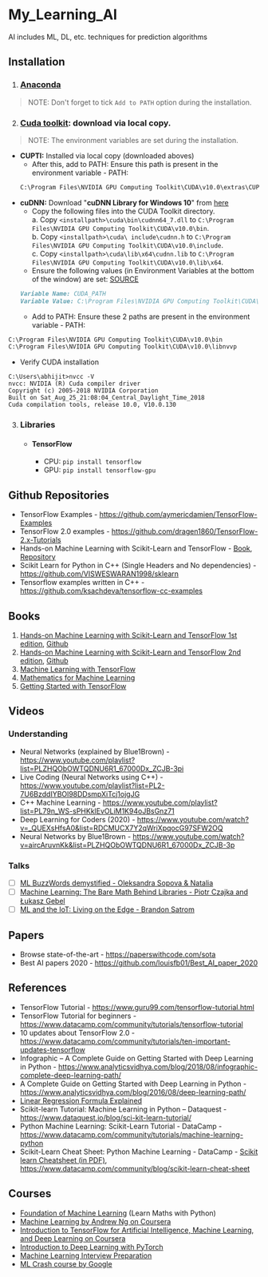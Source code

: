 # My_Learning_AI
AI includes ML, DL, etc. techniques for prediction algorithms

## Installation
1. ### [Anaconda](https://www.anaconda.com/distribution/#download-section)
> NOTE: Don't forget to tick `Add to PATH` option during the installation.
2. ### [Cuda toolkit](https://developer.nvidia.com/cuda-10.0-download-archive?target_os=Windows&target_arch=x86_64&target_version=10&target_type=exelocal): download via local copy. 
> NOTE: The environment variables are set during the installation.

* __CUPTI:__ Installed via local copy (downloaded aboves)
	+ After this, add to PATH:
	Ensure this path is present in the environment variable - PATH:
	```md
	C:\Program Files\NVIDIA GPU Computing Toolkit\CUDA\v10.0\extras\CUPTI\libx64
	```
* __cuDNN:__ Download "__cuDNN Library for Windows 10__" from [here](https://developer.nvidia.com/rdp/cudnn-download)
	+ Copy the following files into the CUDA Toolkit directory. <br/>
		a. Copy `<installpath>\cuda\bin\cudnn64_7.dll` to `C:\Program Files\NVIDIA GPU Computing Toolkit\CUDA\v10.0\bin`.<br/>
		b. Copy `<installpath>\cuda\ include\cudnn.h` to `C:\Program Files\NVIDIA GPU Computing Toolkit\CUDA\v10.0\include`.<br/>
		c. Copy `<installpath>\cuda\lib\x64\cudnn.lib` to `C:\Program Files\NVIDIA GPU Computing Toolkit\CUDA\v10.0\lib\x64`.<br/>
	+ Ensure the following values (in Environment Variables at the bottom of the window) are set: [SOURCE](https://docs.nvidia.com/deeplearning/sdk/cudnn-install/index.html#installwindows)
	```md
	Variable Name: CUDA_PATH 
	Variable Value: C:\Program Files\NVIDIA GPU Computing Toolkit\CUDA\v10.0		
	```		
	+ Add to PATH:
Ensure these 2 paths are present in the environment variable - PATH:
```md
C:\Program Files\NVIDIA GPU Computing Toolkit\CUDA\v10.0\bin
C:\Program Files\NVIDIA GPU Computing Toolkit\CUDA\v10.0\libnvvp
```
* Verify CUDA installation
```console
C:\Users\abhijit>nvcc -V
nvcc: NVIDIA (R) Cuda compiler driver
Copyright (c) 2005-2018 NVIDIA Corporation
Built on Sat_Aug_25_21:08:04_Central_Daylight_Time_2018
Cuda compilation tools, release 10.0, V10.0.130
```

3. ### Libraries 
	* #### TensorFlow
		- CPU: `pip install tensorflow`
		- GPU: `pip install tensorflow-gpu`

## Github Repositories
* TensorFlow Examples - https://github.com/aymericdamien/TensorFlow-Examples
* TensorFlow 2.0 examples - https://github.com/dragen1860/TensorFlow-2.x-Tutorials
* Hands-on Machine Learning with Scikit-Learn and TensorFlow - [Book](https://github.com/abhi3700/My_Learning_AI/blob/master/books/Hands%20On%20Machine%20Learning%20with%20Scikit%20Learn%20and%20TensorFlow.pdf), [Repository](https://github.com/ageron/handson-ml)
* Scikit Learn for Python in C++ (Single Headers and No dependencies) - https://github.com/VISWESWARAN1998/sklearn
* Tensorflow examples written in C++ - https://github.com/ksachdeva/tensorflow-cc-examples

## Books
1. [Hands-on Machine Learning with Scikit-Learn and TensorFlow 1st edition](https://github.com/abhi3700/My_Learning_AI/blob/master/books/Hands%20On%20Machine%20Learning%20with%20Scikit%20Learn%20and%20TensorFlow.pdf), [Github](https://github.com/ageron/handson-ml)
1. [Hands-on Machine Learning with Scikit-Learn and TensorFlow 2nd edition](https://github.com/abhi3700/My_Learning_AI/blob/master/books/Hands_On_Machine_Learning_with_Scikit_Learn_Keras_2nd_edition.pdf), [Github](https://github.com/ageron/handson-ml2)
1. [Machine Learning with TensorFlow](https://github.com/abhi3700/My_Learning_AI/blob/master/books/Machine%20Learning%20with%20TensorFlow.pdf)
1. [Mathematics for Machine Learning](https://github.com/abhi3700/My_Learning_AI/blob/master/books/Mathematics%20For%20Machine%20Learning.pdf)
1. [Getting Started with TensorFlow](https://github.com/abhi3700/My_Learning_AI/blob/master/books/Getting%20Started%20with%20TensorFlow.pdf)

## Videos
### Understanding
* Neural Networks (explained by Blue1Brown) - https://www.youtube.com/playlist?list=PLZHQObOWTQDNU6R1_67000Dx_ZCJB-3pi
* Live Coding (Neural Networks using C++) - https://www.youtube.com/playlist?list=PL2-7U6BzddIYBOl98DDsmpXiTcj1ojgJG
* C++ Machine Learning - https://www.youtube.com/playlist?list=PL79n_WS-sPHKklEvOLiM1K94oJBsGnz71
* Deep Learning for Coders (2020) - https://www.youtube.com/watch?v=_QUEXsHfsA0&list=RDCMUCX7Y2qWriXpqocG97SFW2OQ
* Neural Networks by Blue1Brown - https://www.youtube.com/watch?v=aircAruvnKk&list=PLZHQObOWTQDNU6R1_67000Dx_ZCJB-3p

### Talks
* [ ] [ML BuzzWords demystified - Oleksandra Sopova & Natalia](https://youtu.be/4pGhvcVz1Xg)
* [ ] [Machine Learning: The Bare Math Behind Libraries - Piotr Czajka and Łukasz Gebel](https://youtu.be/yoP2uNYFGSw)
* [ ] [ML and the IoT: Living on the Edge - Brandon Satrom](https://youtu.be/5SYjR2D4p0c)

## Papers
* Browse state-of-the-art - https://paperswithcode.com/sota
* Best AI papers 2020 - https://github.com/louisfb01/Best_AI_paper_2020


## References
* TensorFlow Tutorial - https://www.guru99.com/tensorflow-tutorial.html
* TensorFlow Tutorial for beginners - https://www.datacamp.com/community/tutorials/tensorflow-tutorial
* 10 updates about TensorFlow 2.0 - https://www.datacamp.com/community/tutorials/ten-important-updates-tensorflow
* Infographic – A Complete Guide on Getting Started with Deep Learning in Python - https://www.analyticsvidhya.com/blog/2018/08/infographic-complete-deep-learning-path/
* A Complete Guide on Getting Started with Deep Learning in Python - https://www.analyticsvidhya.com/blog/2016/08/deep-learning-path/
* [Linear Regression Formula Explained](https://hackerstreak.com/linear-regression-formula/)
* Scikit-learn Tutorial: Machine Learning in Python – Dataquest - https://www.dataquest.io/blog/sci-kit-learn-tutorial/
* Python Machine Learning: Scikit-Learn Tutorial - DataCamp - https://www.datacamp.com/community/tutorials/machine-learning-python
* Scikit-Learn Cheat Sheet: Python Machine Learning - DataCamp - [Scikit learn Cheatsheet (in PDF)]("./docs/Scikit_Learn_Cheat_Sheet_Python.pdf"), https://www.datacamp.com/community/blog/scikit-learn-cheat-sheet

## Courses
* [Foundation of Machine Learning](https://bloomberg.github.io/foml/#home) (Learn Maths with Python)
* [Machine Learning by Andrew Ng on Coursera](https://www.coursera.org/learn/machine-learning)
* [Introduction to TensorFlow for Artificial Intelligence, Machine Learning, and Deep Learning on Coursera](https://www.coursera.org/learn/introduction-tensorflow)
* [Introduction to Deep Learning with PyTorch](https://classroom.udacity.com/courses/ud188)
* [Machine Learning Interview Preparation](https://classroom.udacity.com/courses/ud1001/)
* [ML Crash course by Google](https://developers.google.com/machine-learning/crash-course/)
